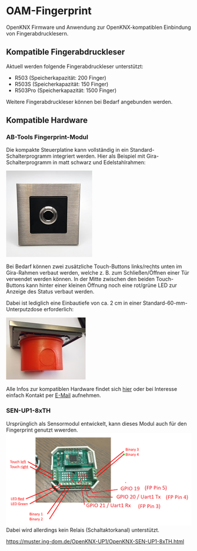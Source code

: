 # OAM-Fingerprint

OpenKNX Firmware und Anwendung zur OpenKNX-kompatiblen Einbindung von Fingerabdrucklesern.

## Kompatible Fingerabdruckleser

Aktuell werden folgende Fingerabdruckleser unterstützt:
- R503 (Speicherkapazität: 200 Finger)
- R503S (Speicherkapazität: 150 Finger)
- R503Pro (Speicherkapazität: 1500 Finger)

Weitere Fingerabdruckleser können bei Bedarf angebunden werden.

## Kompatible Hardware

### AB-Tools Fingerprint-Modul
Die kompakte Steuerplatine kann vollständig in ein Standard-Schalterprogramm integriert werden. Hier als Beispiel mit Gira-Schalterprogramm in matt schwarz und Edelstahlrahmen:

<kbd>![Gira vorne](hardware/fingerprint-with-gira-front.jpg)</kbd>

Bei Bedarf können zwei zusätzliche Touch-Buttons links/rechts unten im Gira-Rahmen verbaut werden, welche z. B. zum Schließen/Öffnen einer Tür verwendet werden können. In der Mitte zwischen den beiden Touch-Buttons kann hinter einer kleinen Öffnung noch eine rot/grüne LED zur Anzeige des Status verbaut werden.

Dabei ist lediglich eine Einbautiefe von ca. 2 cm in einer Standard-60-mm-Unterputzdose erforderlich:

<kbd>![Gira vorne](hardware/fingerprint-in-mounting-box.jpg)</kbd>

Alle Infos zur kompatiblen Hardware findet sich [hier](https://www.ab-smarthouse.com/produkt/openknx-fingerprint-leser/) oder bei Interesse einfach Kontakt per [E-Mail](mailto:info@ab-smarthouse.com?subject=[OpenKNX]%20Fingerprint) aufnehmen.

### SEN-UP1-8xTH
Ursprünglich als Sensormodul entwickelt, kann dieses Modul auch für den Fingerprint genutzt wwerden.
<kbd>![UP1 Pinout](hardware/PinoutSenUP1-8TH.png)</kbd>
Dabei wird allerdings kein Relais (Schaltaktorkanal) unterstützt.


https://muster.ing-dom.de/OpenKNX-UP1/OpenKNX-SEN-UP1-8xTH.html